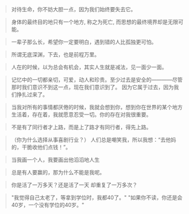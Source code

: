 > 对待生命，你不妨大胆一点，因为我们始终要失去它。

> 身体的最终目的地只有一个地方, 称之为死亡, 而思想的最终境界却是无限可能。

> 一辈子那么长，希望你一定要明白，遇到错的人比孤独更可怕。

> 所谓无底深渊，下去，也是前程万里。

> 人在的时候，以为总会有机会，其实人生就是减法，见一面少一面。

> 记忆中的一切都亲切，可爱，动人和珍贵。至少过去是安全的————尽管那时我们意识不到这一点，现在我们意识到了。
因为它属于过去，因为我们挣扎过来了。

> 当我对所有的事情都厌倦的时候，我就会想到你，想到你在世界的某个地方生活着，存在着，我就愿意忍受一切。你的存在对我很重要。

> 不是有了同行者才上路，而是上了路才有同行者，得先上路。

> （你为什么选择从事喜剧行业？）
人们总是嘲笑我，所以我想：“去他妈的，干脆收他们点钱！”。

> 当我画一个人，我要画出他滔滔地人生

> 总是有人要赢的，那为什么不能是我呢。

> 你是活了一万多天？还是活了一天 却重复了一万多次？

>"我觉得自己太老了，等拿到学位时，我都40了。" "如果你不读，你还是会40岁，一个没有学位的40岁。"

